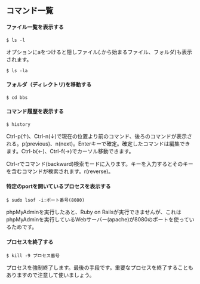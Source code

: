 ## コマンド一覧

#### ファイル一覧を表示する

```shell
$ ls -l
```

オプションにaをつけると隠しファイル(.から始まるファイル、フォルダ)も表示されます。

```
$ ls -la
```

#### フォルダ（ディレクトリ)を移動する

```shell
$ cd bbs
```

#### コマンド履歴を表示する

```
$ history
```

Ctrl-p(↑)、Ctrl-n(↓)で現在の位置より前のコマンド、後ろのコマンドが表示される。p(previous)、n(next)。Enterキーで確定。確定したコマンドは編集できます。Ctrl-b(←)、Ctrl-f(→)でカーソル移動できます。

Ctrl-rでコマンド(backward)検索モードに入ります。キーを入力するとそのキーを含むコマンドが検索されます。r(reverse)。

#### 特定のportを開いているプロセスを表示する

```
$ sudo lsof -i:ポート番号(8080)
```

phpMyAdminを実行したあと、Ruby on Railsが実行できませんが、これはphpMyAdminを実行しているWebサーバー(apache)が8080のポートを使っているためです。

#### プロセスを終了する

```
$ kill -9 プロセス番号
```

プロセスを強制終了します。最後の手段です。重要なプロセスを終了することもありますので注意して使いましょう。


